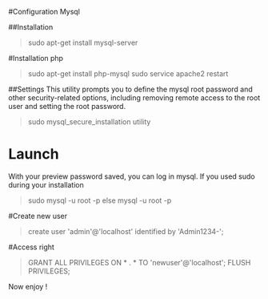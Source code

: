 #Configuration Mysql

##Installation
> sudo apt-get install mysql-server

#Installation php
> sudo apt-get install php-mysql
> sudo service apache2 restart

##Settings
This utility prompts you to define the mysql root password and other security-related
 options, including removing remote access to the root user and setting the root
 password.
> sudo mysql_secure_installation utility

# Launch
With your preview password saved, you can log in mysql.
If you used sudo during your installation 
>sudo mysql -u root -p
else
>mysql -u root -p

#Create new user
> create user 'admin'@'localhost' identified by 'Admin1234-';

#Access right
> GRANT ALL PRIVILEGES ON * . * TO 'newuser'@'localhost';
> FLUSH PRIVILEGES;


Now enjoy !
